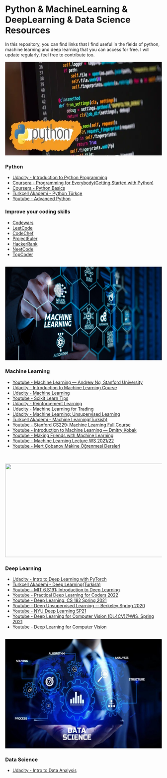 # Python & MachineLearning & DeepLearning & Data Science Resources
In this repository, you can find links that I find useful in the fields of python, machine learning and deep learning that you can access for free. I will update regularly, feel free to contribute too.
<br>

<img src="https://github.com/AyselAydin/Python-MachineLearning-DeepLearning-Resources/blob/main/python.png" width="700" height="300">

### Python
- [Udacity - Introduction to Python Programming](https://www.udacity.com/course/introduction-to-python--ud1110)
- [Coursera - Programming for Everybody(Getting Started with Python)](https://www.coursera.org/learn/python)
- [Coursera - Python Basics](https://www.coursera.org/learn/python-basics)
- [Turkcell Akademi - Python Türkçe](https://gelecegiyazanlar.turkcell.com.tr/konu/python)
- [Youtube - Advanced Python](https://www.youtube.com/watch?v=QLTdOEn79Rc&list=PLqnslRFeH2UqLwzS0AwKDKLrpYBKzLBy2&ab_channel=PatrickLoeber)

### Improve your coding skills
- [Codewars](https://www.codewars.com/)
- [LeetCode](https://leetcode.com/)
- [CodeChef](https://www.codechef.com/)
- [ProjectEuler](https://projecteuler.net/archives)
- [HackerRank](https://www.hackerrank.com/products/main/)
- [NeetCode](https://neetcode.io/practice)
- [TopCoder](https://www.topcoder.com/)
<br><br>
<img src="https://github.com/AyselAydin/Python-MachineLearning-DeepLearning-Resources/blob/main/machinelearning.jpg" width="700" height="300">

### Machine Learning
- [Youtube - Machine Learning — Andrew Ng, Stanford University](https://www.youtube.com/playlist?list=PLLssT5z_DsK-h9vYZkQkYNWcItqhlRJLN)
- [Udacity - Introduction to Machine Learning Course](https://www.udacity.com/course/intro-to-machine-learning--ud120)
- [Udacity - Machine Learning](https://www.udacity.com/course/machine-learning--ud262)
- [Youtube - Scikit Learn Tips](https://www.youtube.com/watch?v=NGq8wnH5VSo&list=PL5-da3qGB5ID7YYAqireYEew2mWVvgmj6&index=2&ab_channel=DataSchool)
- [Udacity - Reinforcement Learning](https://www.udacity.com/course/reinforcement-learning--ud600)
- [Udacity - Machine Learning for Trading](https://www.udacity.com/course/machine-learning-for-trading--ud501)
- [Udacity - Machine Learning: Unsupervised Learning](https://www.udacity.com/course/machine-learning-unsupervised-learning--ud741)
- [Turkcell Akademi - Machine Learning(Turkish)](https://gelecegiyazanlar.turkcell.com.tr/konu/makine-ogrenmesi)
- [Youtube - Stanford CS229: Machine Learning Full Course](https://www.youtube.com/playlist?list=PLoROMvodv4rMiGQp3WXShtMGgzqpfVfbU)
- [Youtube - Introduction to Machine Learning — Dmitry Kobak](https://www.youtube.com/playlist?list=PL05umP7R6ij35ShKLDqccJSDntugY4FQT)
- [Youtube - Making Friends with Machine Learning](https://www.youtube.com/playlist?list=PLRKtJ4IpxJpDxl0NTvNYQWKCYzHNuy2xG)
- [Youtube - Machine Learning Lecture WS 2021/22](https://www.youtube.com/playlist?list=PLzrCXlf6ypbxS5OYOY3EN_0u2fDuIT6Gt)
- [Youtube - Mert Çobanov Makine Öğrenmesi Dersleri](https://www.youtube.com/watch?v=MO171s4l3q0&list=PLk54I7lqQSsbsxz-LWIOt6mrO5n0mpe-J&index=1&ab_channel=MertCobanov)


<br><br>
<img src="https://github.com/AyselAydin/Python-MachineLearning-DeepLearning-Resources/blob/main/deeplearning.jpg" width="700" height="300">

### Deep Learning
- [Udacity - Intro to Deep Learning with PyTorch](https://www.udacity.com/course/deep-learning-pytorch--ud188)
- [Turkcell Akademi - Deep Learning(Turkish)](https://gelecegiyazanlar.turkcell.com.tr/konu/derin-ogrenme)
- [Youtube - MIT 6.S191: Introduction to Deep Learning](https://www.youtube.com/playlist?list=PLtBw6njQRU-rwp5__7C0oIVt26ZgjG9NI)
- [Youtube - Practical Deep Learning for Coders 2022](https://www.youtube.com/playlist?list=PLfYUBJiXbdtSvpQjSnJJ_PmDQB_VyT5iU)
- [Youtube - Deep Learning: CS 182 Spring 2021](https://www.youtube.com/playlist?list=PL_iWQOsE6TfVmKkQHucjPAoRtIJYt8a5A)
- [Youtube - Deep Unsupervised Learning -- Berkeley Spring 2020](https://www.youtube.com/playlist?list=PLwRJQ4m4UJjPiJP3691u-qWwPGVKzSlNP)
- [Youtube - NYU Deep Learning SP21](https://www.youtube.com/playlist?list=PLLHTzKZzVU9e6xUfG10TkTWApKSZCzuBI)
- [Youtube - Deep Learning for Computer Vision (DL4CV)@WIS, Spring 2021](https://www.youtube.com/playlist?list=PL_Z2_U9MIJdNgFM7-f2fZ9ZxjVRP_jhJv)
- [Youtube - Deep Learning for Computer Vision](https://www.youtube.com/playlist?list=PL5-TkQAfAZFbzxjBHtzdVCWE0Zbhomg7r)

<br>
<img src="https://github.com/AyselAydin/Python-MachineLearning-DeepLearning-Resources/blob/main/datascience.png" width="700" height="350">

### Data Science
- [Udacity - Intro to Data Analysis](https://www.udacity.com/course/intro-to-data-analysis--ud170)
